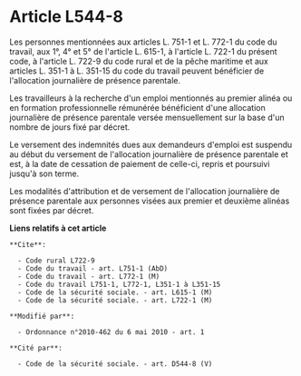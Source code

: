 # Article L544-8

Les personnes mentionnées aux articles L. 751-1 et L. 772-1 du code du travail, aux 1°, 4° et 5° de l'article L. 615-1, à
l'article L. 722-1 du présent code, à l'article L. 722-9 du code rural et de la pêche maritime et aux articles L. 351-1 à L.
351-15 du code du travail peuvent bénéficier de l'allocation journalière de présence parentale.

Les travailleurs à la recherche d'un emploi mentionnés au premier alinéa ou en formation professionnelle rémunérée
bénéficient d'une allocation journalière de présence parentale versée mensuellement sur la base d'un nombre de jours fixé par
décret.

Le versement des indemnités dues aux demandeurs d'emploi est suspendu au début du versement de l'allocation journalière de
présence parentale et est, à la date de cessation de paiement de celle-ci, repris et poursuivi jusqu'à son terme.

Les modalités d'attribution et de versement de l'allocation journalière de présence parentale aux personnes visées aux
premier et deuxième alinéas sont fixées par décret.

**Liens relatifs à cet article**

	**Cite**:

	  - Code rural L722-9
	  - Code du travail - art. L751-1 (AbD)
	  - Code du travail - art. L772-1 (M)
	  - Code du travail L751-1, L772-1, L351-1 à L351-15
	  - Code de la sécurité sociale. - art. L615-1 (M)
	  - Code de la sécurité sociale. - art. L722-1 (M)

	**Modifié par**:

	  - Ordonnance n°2010-462 du 6 mai 2010 - art. 1

	**Cité par**:

	  - Code de la sécurité sociale. - art. D544-8 (V)
